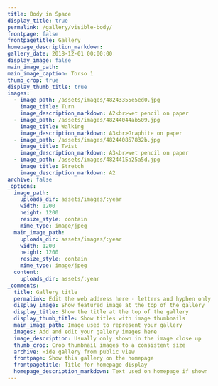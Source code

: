```yaml
---
title: Body in Space
display_title: true
permalink: /gallery/visible-body/
frontpage: false
frontpagetitle: Gallery
homepage_description_markdown:
gallery_date: 2018-12-01 00:00:00
display_image: false
main_image_path:
main_image_caption: Torso 1
thumb_crop: true
display_thumb_title: true
images:
  - image_path: /assets/images/48243355e5ed0.jpg
    image_title: Turn
    image_description_markdown: A2<br>wet pencil on paper
  - image_path: /assets/images/48244044ab509.jpg
    image_title: Walking
    image_description_markdown: A3<br>Graphite on paper
  - image_path: /assets/images/482440857832b.jpg
    image_title: Twist
    image_description_markdown: A3<br>wet pencil on paper
  - image_path: /assets/images/4824415a25a5d.jpg
    image_title: Stretch
    image_description_markdown: A2
archive: false
_options:
  image_path:
    uploads_dir: assets/images/:year
    width: 1200
    height: 1200
    resize_style: contain
    mime_type: image/jpeg
  main_image_path:
    uploads_dir: assets/images/:year
    width: 1200
    height: 1200
    resize_style: contain
    mime_type: image/jpeg
  content:
    uploads_dir: assets/:year
_comments:
  title: Gallery title
  permalink: Edit the web address here - letters and hyphen only
  display_image: Show featured image at the top of the gallery
  display_title: Show the title at the top of the gallery
  display_thumb_title: Show titles with image thumbnails
  main_image_path: Image used to represent your gallery
  images: Add and edit your gallery images here
  image_description: Usually only shown in the image close up
  thumb_crop: Crop thumbnail images to a consistent size
  archive: Hide gallery from public view
  frontpage: Show this gallery on the homepage
  frontpagetitle: Title for homepage display
  homepage_description_markdown: Text used on homepage if shown
---
```



